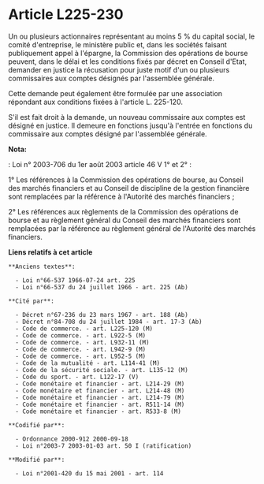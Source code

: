 # Article L225-230

Un ou plusieurs actionnaires représentant au moins 5 % du capital social, le comité d'entreprise, le ministère public et,
dans les sociétés faisant publiquement appel à l'épargne, la Commission des opérations de bourse peuvent, dans le délai et
les conditions fixés par décret en Conseil d'Etat, demander en justice la récusation pour juste motif d'un ou plusieurs
commissaires aux comptes désignés par l'assemblée générale.

Cette demande peut également être formulée par une association répondant aux conditions fixées à l'article L. 225-120.

S'il est fait droit à la demande, un nouveau commissaire aux comptes est désigné en justice. Il demeure en fonctions jusqu'à
l'entrée en fonctions du commissaire aux comptes désigné par l'assemblée générale.

**Nota:**

: Loi n° 2003-706 du 1er août 2003 article 46 V 1° et 2° : 

1° Les références à la Commission des opérations de bourse, au Conseil des marchés financiers et au Conseil de discipline de
la gestion financière sont remplacées par la référence à l'Autorité des marchés financiers ; 

2° Les références aux règlements de la Commission des opérations de bourse et au règlement général du Conseil des marchés
financiers sont remplacées par la référence au règlement général de l'Autorité des marchés financiers.

**Liens relatifs à cet article**

	**Anciens textes**:

	  - Loi n°66-537 1966-07-24 art. 225
	  - Loi n°66-537 du 24 juillet 1966 - art. 225 (Ab)

	**Cité par**:

	  - Décret n°67-236 du 23 mars 1967 - art. 188 (Ab)
	  - Décret n°84-708 du 24 juillet 1984 - art. 17-3 (Ab)
	  - Code de commerce. - art. L225-120 (M)
	  - Code de commerce. - art. L922-5 (M)
	  - Code de commerce. - art. L932-11 (M)
	  - Code de commerce. - art. L942-9 (M)
	  - Code de commerce. - art. L952-5 (M)
	  - Code de la mutualité - art. L114-41 (M)
	  - Code de la sécurité sociale. - art. L135-12 (M)
	  - Code du sport. - art. L122-17 (V)
	  - Code monétaire et financier - art. L214-29 (M)
	  - Code monétaire et financier - art. L214-48 (M)
	  - Code monétaire et financier - art. L214-79 (M)
	  - Code monétaire et financier - art. R511-14 (M)
	  - Code monétaire et financier - art. R533-8 (M)

	**Codifié par**:

	  - Ordonnance 2000-912 2000-09-18
	  - Loi n°2003-7 2003-01-03 art. 50 I (ratification)

	**Modifié par**:

	  - Loi n°2001-420 du 15 mai 2001 - art. 114
